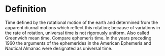 # Definition

Time defined by the rotational motion of the earth and determined from
the apparent diurnal motions which reflect this rotation; because of
variations in the rate of rotation, universal time is not rigorously
uniform. Also called Greenwich mean time. Compare ephemeris time. In the
years preceding 1960 the arguments of the ephemerides in the American
Ephemeris and Nautical Almanac were designated as universal time.
